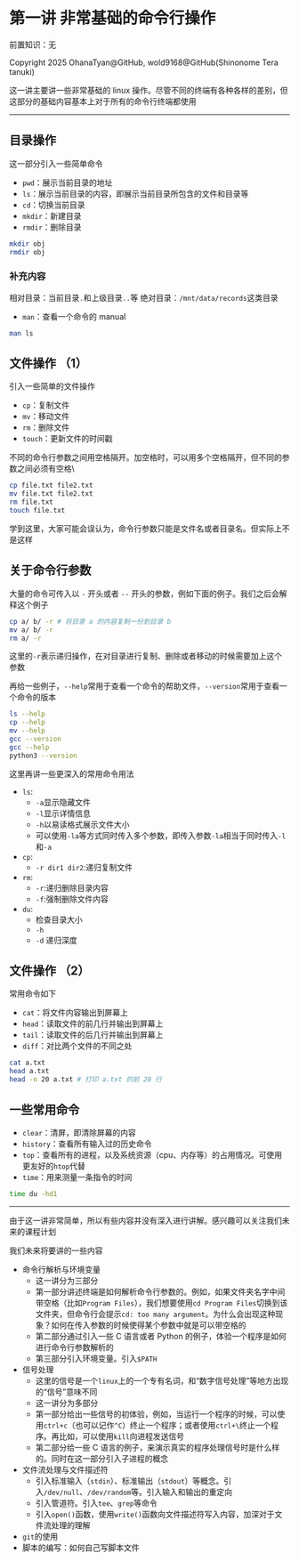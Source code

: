 # 第一讲 非常基础的命令行操作

前置知识：无

Copyright 2025 OhanaTyan@GitHub, wold9168@GitHub(Shinonome Tera tanuki)

这一讲主要讲一些非常基础的 linux 操作。尽管不同的终端有各种各样的差别，但这部分的基础内容基本上对于所有的命令行终端都使用

---

## 目录操作

这一部分引入一些简单命令

- `pwd`：展示当前目录的地址
- `ls`：展示当前目录的内容，即展示当前目录所包含的文件和目录等
- `cd`：切换当前目录
- `mkdir`：新建目录
- `rmdir`：删除目录

```bash
mkdir obj
rmdir obj
```

### 补充内容

相对目录：当前目录`.`和上级目录`..`等
绝对目录：`/mnt/data/records`这类目录

- `man`：查看一个命令的 manual

```bash
man ls
```

## 文件操作 （1）

引入一些简单的文件操作

- `cp`：复制文件
- `mv`：移动文件
- `rm`：删除文件
- `touch`：更新文件的时间戳

不同的命令行参数之间用空格隔开。加空格时，可以用多个空格隔开，但不同的参数之间必须有空格\

```bash
cp file.txt file2.txt
mv file.txt file2.txt
rm file.txt
touch file.txt
```

学到这里，大家可能会误认为，命令行参数只能是文件名或者目录名。但实际上不是这样

## 关于命令行参数

大量的命令可传入以 `-` 开头或者 `--` 开头的参数，例如下面的例子。我们之后会解释这个例子

```bash
cp a/ b/ -r # 将目录 a 的内容复制一份到目录 b
mv a/ b/ -r
rm a/ -r
```

这里的`-r`表示递归操作，在对目录进行复制、删除或者移动的时候需要加上这个参数

再给一些例子，`--help`常用于查看一个命令的帮助文件，`--version`常用于查看一个命令的版本

```bash
ls --help
cp --help
mv --help
gcc --version
gcc --help
python3 --version
```

这里再讲一些更深入的常用命令用法

- `ls`:
  - `-a`显示隐藏文件
  - `-l`显示详情信息
  - `-h`以易读格式展示文件大小
  - 可以使用`-la`等方式同时传入多个参数，即传入参数`-la`相当于同时传入`-l`和`-a`
- `cp`:
  - `-r dir1 dir2`:递归复制文件
- `rm`:
  - `-r`:递归删除目录内容
  - `-f`:强制删除文件内容
- `du`:
  - 检查目录大小
  - `-h`
  - `-d` 递归深度

## 文件操作 （2）

常用命令如下

- `cat`：将文件内容输出到屏幕上
- `head`：读取文件的前几行并输出到屏幕上
- `tail`：读取文件的后几行并输出到屏幕上
- `diff`：对比两个文件的不同之处

```bash
cat a.txt
head a.txt
head -n 20 a.txt # 打印 a.txt 的前 20 行
```

## 一些常用命令

- `clear`：清屏，即清除屏幕的内容
- `history`：查看所有输入过的历史命令
- `top`：查看所有的进程，以及系统资源（cpu、内存等）的占用情况。可使用更友好的`htop`代替
- `time`：用来测量一条指令的时间

```bash
time du -hd1
```

---

由于这一讲非常简单，所以有些内容并没有深入进行讲解。感兴趣可以关注我们未来的课程计划

我们未来将要讲的一些内容

- 命令行解析与环境变量
  - 这一讲分为三部分
  - 第一部分讲述终端是如何解析命令行参数的。例如，如果文件夹名字中间带空格（比如`Program Files`），我们想要使用`cd Program Files`切换到该文件夹，但命令行会提示`cd: too many argument`。为什么会出现这种现象？如何在传入参数的时候使得某个参数中就是可以带空格的
  - 第二部分通过引入一些 C 语言或者 Python 的例子，体验一个程序是如何进行命令行参数解析的
  - 第三部分引入环境变量。引入`$PATH`
- 信号处理
  - 这里的信号是一个`linux`上的一个专有名词，和“数字信号处理”等地方出现的“信号”意味不同
  - 这一讲分为多部分
  - 第一部分给出一些信号的初体验，例如，当运行一个程序的时候，可以使用`ctrl+c`（也可以记作`^C`）终止一个程序；或者使用`ctrl+\`终止一个程序。再比如，可以使用`kill`向进程发送信号
  - 第二部分给一些 C 语言的例子，来演示真实的程序处理信号时是什么样的。同时在这一部分引入子进程的概念
- 文件流处理与文件描述符
  - 引入标准输入（`stdin`）、标准输出（`stdout`）等概念。引入`/dev/null`、`/dev/random`等。引入输入和输出的重定向
  - 引入管道符。引入`tee`、`grep`等命令
  - 引入`open()`函数，使用`write()`函数向文件描述符写入内容，加深对于文件流处理的理解
- `git`的使用
- 脚本的编写：如何自己写脚本文件
